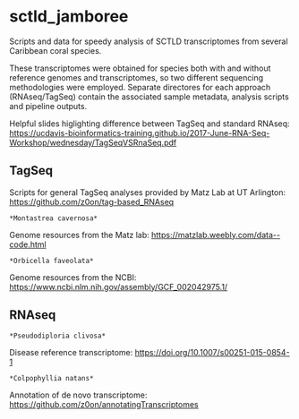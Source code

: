 # sctld_jamboree
Scripts and data for speedy analysis of SCTLD transcriptomes from several Caribbean coral species.

These transcriptomes were obtained for species both with and without reference genomes and transcriptomes, so two different sequencing methodologies were employed. Separate directores for each approach (RNAseq/TagSeq) contain the associated sample metadata, analysis scripts and pipeline outputs.

 Helpful slides higlighting difference between TagSeq and standard RNAseq:
  https://ucdavis-bioinformatics-training.github.io/2017-June-RNA-Seq-Workshop/wednesday/TagSeqVSRnaSeq.pdf

## TagSeq
  Scripts for general TagSeq analyses provided by Matz Lab at UT Arlington:
  https://github.com/z0on/tag-based_RNAseq
  

    *Montastrea cavernosa*
  Genome resources from the Matz lab: https://matzlab.weebly.com/data--code.html
    
    *Orbicella faveolata*
  Genome resources from the NCBI: https://www.ncbi.nlm.nih.gov/assembly/GCF_002042975.1/

## RNAseq

    *Pseudodiploria clivosa*
  Disease reference transcriptome: https://doi.org/10.1007/s00251-015-0854-1
    
    *Colpophyllia natans*
  Annotation of de novo transcriptome: https://github.com/z0on/annotatingTranscriptomes